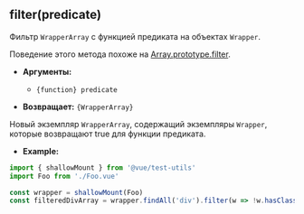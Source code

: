 ## filter(predicate)

Фильтр `WrapperArray` с функцией предиката на объектах `Wrapper`.

Поведение этого метода похоже на [Array.prototype.filter](https://developer.mozilla.org/en-US/docs/Web/JavaScript/Reference/Global_Objects/Array/filter).

- **Аргументы:**
  - `{function} predicate`

- **Возвращает:** `{WrapperArray}`

Новый экземпляр `WrapperArray`, содержащий экземпляры `Wrapper`, которые возвращают true для функции предиката.

- **Example:**

```js
import { shallowMount } from '@vue/test-utils'
import Foo from './Foo.vue'

const wrapper = shallowMount(Foo)
const filteredDivArray = wrapper.findAll('div').filter(w => !w.hasClass('filtered'))
```